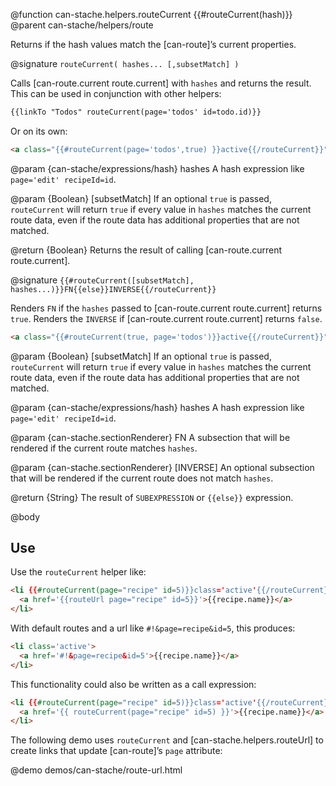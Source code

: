 @function can-stache.helpers.routeCurrent {{#routeCurrent(hash)}}
@parent can-stache/helpers/route

Returns if the hash values match the [can-route]’s current properties.

@signature `routeCurrent( hashes... [,subsetMatch] )`

  Calls [can-route.current route.current] with `hashes` and returns the result. This
  can be used in conjunction with other helpers:

```html
{{linkTo "Todos" routeCurrent(page='todos' id=todo.id)}}
```

Or on its own:

```html
<a class="{{#routeCurrent(page='todos',true) }}active{{/routeCurrent}}">Todos</a>
```

  @param {can-stache/expressions/hash} hashes A hash expression like `page='edit' recipeId=id`.

  @param {Boolean} [subsetMatch] If an optional `true` is passed, `routeCurrent` will
  return `true` if every value in `hashes` matches the current route data, even if
  the route data has additional properties that are not matched.

  @return {Boolean} Returns the result of calling [can-route.current route.current].

@signature `{{#routeCurrent([subsetMatch], hashes...)}}FN{{else}}INVERSE{{/routeCurrent}}`

Renders `FN` if the `hashes` passed to [can-route.current route.current] returns `true`.
Renders the `INVERSE` if [can-route.current route.current] returns `false`.

```html
<a class="{{#routeCurrent(true, page='todos')}}active{{/routeCurrent}}">Todos</a>
```

  @param {Boolean} [subsetMatch] If an optional `true` is passed, `routeCurrent` will
  return `true` if every value in `hashes` matches the current route data, even if
  the route data has additional properties that are not matched.

  @param {can-stache/expressions/hash} hashes A hash expression like `page='edit' recipeId=id`.



  @param {can-stache.sectionRenderer} FN A subsection that will be rendered if the current route matches `hashes`.

  @param {can-stache.sectionRenderer} [INVERSE] An optional subsection that will be rendered
  if the current route does not match `hashes`.

  @return {String} The result of `SUBEXPRESSION` or `{{else}}` expression.



@body

## Use

Use the `routeCurrent` helper like:

```html
<li {{#routeCurrent(page="recipe" id=5)}}class='active'{{/routeCurrent}}>
  <a href='{{routeUrl page="recipe" id=5}}'>{{recipe.name}}</a>
</li>
```

With default routes and a url like `#!&page=recipe&id=5`, this produces:

```html
<li class='active'>
  <a href='#!&page=recipe&id=5'>{{recipe.name}}</a>
</li>
```

This functionality could also be written as a call expression:

```html
<li {{#routeCurrent(page="recipe" id=5)}}class='active'{{/routeCurrent}}>
  <a href='{{ routeCurrent(page="recipe" id=5) }}'>{{recipe.name}}</a>
</li>
```


The following demo uses `routeCurrent` and [can-stache.helpers.routeUrl] to
create links that update [can-route]’s `page` attribute:

@demo demos/can-stache/route-url.html

